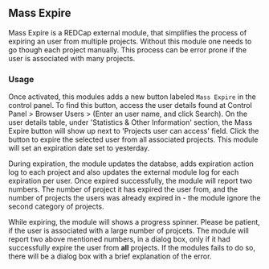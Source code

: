 ## Mass Expire

Mass Expire is a REDCap external module, that simplifies the process of expiring an user from multiple projects. Without this module one needs to go though each project manually. This process can be error prone if the user is associated with many projects.

### Usage
Once activated, this modules adds a new button labeled `Mass Expire` in the control panel.
To find this button, access the user details found at Control Panel > Browser Users > (Enter an user name, and click Search). On the user details table, under 'Statistics & Other Information' section, the Mass Expire button will show up next to 'Projects user can access' field. Click the button to expire the selected user from all associated projects. This module will set an expiration date set to yesterday.

During expiration, the module updates the databse, adds expiration action log to each project and also updates the external module log for each expiration per user. Once expired successfully, the module will report two numbers. The number of project it has expired the user from, and the number of projects the users was already expired in - the module ignore the second category of projects.

While expiring, the module will shows a progress spinner. Please be patient, if the user is associated with a large number of projcets. The module will report two above mentioned numbers, in a dialog box, only if it had successfully expire the user from **all** projects. If the modules fails to do so, there will be a dialog box with a brief explanation of the error.
